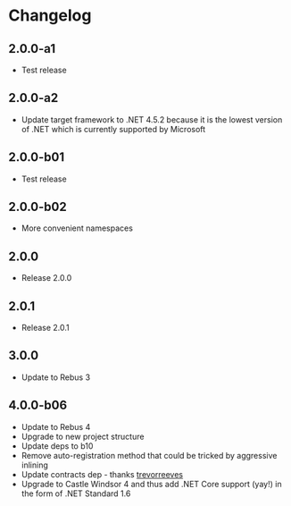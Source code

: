 # Changelog

## 2.0.0-a1

* Test release

## 2.0.0-a2

* Update target framework to .NET 4.5.2 because it is the lowest version of .NET which is currently supported by Microsoft

## 2.0.0-b01

* Test release

## 2.0.0-b02

* More convenient namespaces

## 2.0.0

* Release 2.0.0

## 2.0.1

* Release 2.0.1

## 3.0.0

* Update to Rebus 3

## 4.0.0-b06

* Update to Rebus 4
* Upgrade to new project structure
* Update deps to b10
* Remove auto-registration method that could be tricked by aggressive inlining
* Update contracts dep - thanks [trevorreeves]
* Upgrade to Castle Windsor 4 and thus add .NET Core support (yay!) in the form of .NET Standard 1.6

[trevorreeves]: https://github.com/trevorreeves

